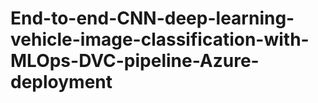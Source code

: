 # End-to-end-CNN-deep-learning-vehicle-image-classification-with-MLOps-DVC-pipeline-Azure-deployment
